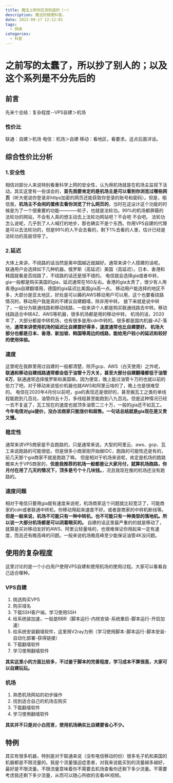 ```yaml
---
title: 魔法上网你应该知道的（一）
description: 魔法的随便科普。
date: 2022-09-17 12:12:01
tags:
  - 网络
categories:
  - 科普
---
```


# 之前写的太蠢了，所以抄了别人的；以及这个系列是不分先后的

## 前言

先来个总结：复杂程度--VPS自建＞机场

### 性价比

联通：自建＞机场
电信：机场＞自建
移动：看地区，看要求。这点后面详谈。

## 综合性价比分析

### 1.安全性

相信对部分人来说特别看重科学上网的安全性，认为用机场就是在机场主监视下活动。其实这里有一些误会的，**首先我要肯定的是机场主是可以看到你浏览过哪些网页**（听大佬说你登录非https加密的网页还能获取你登录的账号和密码）。但是，相信我，**机场主不会闲的蛋疼去看你浏览了什么网页的**，当时在这设计这个功能的时候是为了一个很重要的功能————轮子，也就是法轮功。99%的机场都屏蔽的法轮功的网站，不会有人真的想主动去上法轮功网站吧？不会吧 不会吧。
法轮功怎么说呢，几乎到了人人喊打的地步，那也确实不是个东西。你用VPS自建的代理是可以去法轮功的，但是99%的人不会去看的，剩下1%去看的人里，估计已经是法轮功的高层领导了。

### 2.延迟

大体上来讲，不绕路的话当然是离中国越近就越好。通常来讲个人搭建的话呢。
联通用户会选择如下几种机器。俄罗斯（高延迟）美国（高延迟）。日本、香港和韩国就看是否绕路了，不绕路的话还是很不错的。
电信就会选择gia或者中转，gia一般都是购买美国的gia，延迟通常在160左右。香港的gia太贵了，很少有人用香港gia自建翻墙用，德国的gia延迟比美国gia高一点。
移动用户能选择的地区不多，大部分是亚太地区，好处是可以薅的AWS移动用户可以用，这个也要看绕路情况的，移动用户我是真的不建议自建翻墙，除非用中转。
接下来就是说中转了，一般分为联通线路和移动线路，一般来讲个人都是购买联通线路去中转。移动线路适合中转AZ、AWS等机器，很多机场都是用的移动中转。
机场的话，2020年了，大部分都是中转机场，也有很多是用cdn中转的。很多都是国内机器-AZ-落地。**通常来讲使用机场的延迟比自建要好得多，速度通常也比自建要好。** **机场大部分也都是日本、香港、新加坡、韩国等周边的线路，能给用户较小的延迟和较好的使用体验。**

### 速度

这里呢在我群里用过自建的一般都清楚，除开gcp、AWS（白天使用）之外呢，**联通和移动自建线路通常都会低于油管十万大关，甚至大部分自建翻墙都低于油管6万**，联通通常选择俄罗斯和美国嘛，因为便宜，晚上能过油管十万的也就以前的伯力了吧。对于移动来说低价机器也就AWS和阿里云啥的了，晚上也是很难受的。
电信在2020年4月份以前吧，gia的表现还是很好的，甚至搬瓦工之类的单线程能跑到几百兆，油管四五十万，多线程甚至能跑到八九百兆。但是这种情况已经一去不复返了，瓦工现在的速度也就顶多油管二三十万，一般的gia还不如瓦工。**今年电信对gia提价，没办法商家只能涨价和超售。一句话总结就是gia现在是又贵又慢。**

### 稳定性

通常来讲VPS商家是不会跑路的，只是通常来说。大型的阿里云、aws、gcp、瓦工来说跑路的可能很低，但是很多小商家刚开始做IDC，跑路的可能性还是有的，前几天那个gia商家不就是跑路了嘛。
但是相对于机场来说呢，肯定是机场的跑路概率大于VPS商家的，**但是我推荐的机场一般都是让大家月付，就算机场跑路，你月付在用了几天的情况下，顶多是亏个十几块钱。**，况且我现在推的机场还没有跑路的。

### 速度问题

相对于电信只要用gia就有速度来说呢，机场商家这个问题就比较宽泛了，可能商家的cdn或者联通中转机，你移动用起来速度不好。或者是商家的中转机断线等。**但是一般来说，机场不可能只有一种中转机，也不可能只有一种类型的落地机。所以说一大部分机场都是可以闭着眼买的。**
自建的话这里最严重的的就是移动了，就算是买对移动友好的AWS、阿里云轻量啥的，也很难保证你用起来一定有速度，而且还有晚高峰的问题。一般来说机场晚高峰至少能保证油管4K没问题。

## 使用的复杂程度

这里讨论的是一个小白用户使用VPS自建和使用机场的使用过程。大家可以看看自己适合哪种。

### VPS自建

1. 挑选购买VPS
2. 购买域名
3. 下载SSH客户端，学习使用SSH
4. 给系统装加速，一般是BBR（脚本运行-内核安装-系统重启-脚本运行-开启加速）
5. 给系统安装翻墙软件，这里用V2ray为例（学习使用脚本-脚本运行-脚本安装-自动化部署-获得链接）
6. 下载翻墙软件
7. 学习使用翻墙软件

**其实这里小的方面比较多，不过鉴于脚本的完善程度，学习成本不算很高，大家可以自建玩玩。**

### 机场

1. 熟悉机场网站的初步操作
2. 找到适合自己的机场去购买
3. 下载翻墙软件
4. 学习使用翻墙软件

**其实并不只是对小白而言，使用机场确实比自建要省心不少。**

## 特例

其实有很多机器，特别是对于联通来说（没有电信移动的份）很多毛子机和美国的机器都是不限流量的。我是个流量强迫症患者，对我来说能买到的流量越多越好，最好是不限流量。不限流量意味着你不需要去机场查看你还剩下多少流量。不需要考虑我还剩下多少流量，从而可以随心所欲的去看4K视频。